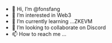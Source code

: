 - 👋 Hi, I’m @fonsfang
- 👀 I’m interested in Web3
- 🌱 I’m currently learning ...ZKEVM
- 💞️ I’m looking to collaborate on Discord
- 📫 How to reach me ...

<!---
fonsfang/fonsfang is a ✨ special ✨ repository because its `README.md` (this file) appears on your GitHub profile.
You can click the Preview link to take a look at your changes.
--->
